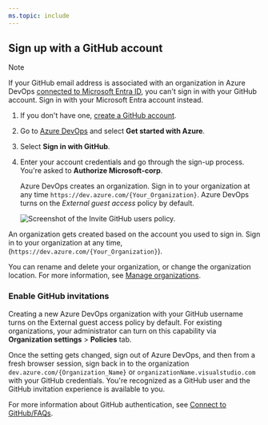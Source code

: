 ```yaml
---
ms.topic: include
---
```


## Sign up with a GitHub account

> [!NOTE]
> If your GitHub email address is associated with an organization in Azure DevOps [connected to Microsoft Entra ID](../organizations/accounts/connect-organization-to-azure-ad.md), you can't sign in with your GitHub account. Sign in with your Microsoft Entra account instead.

1. If you don't have one, [create a GitHub account](https://github.com/join).
2. Go to [Azure DevOps](https://azure.microsoft.com/services/devops/) and select **Get started with Azure**.
3. Select **Sign in with GitHub**.
4. Enter your account credentials and go through the sign-up process. You're asked to **Authorize Microsoft-corp**.

   Azure DevOps creates an organization. Sign in to your organization at any time `https://dev.azure.com/{Your_Organization}`.
   Azure DevOps turns on the *External guest access* policy by default. 
   
   ![Screenshot of the Invite GitHub users policy.](../media/invite-github-users-policy.png)

An organization gets created based on the account you used to sign in. Sign in to your organization at any time, (`https://dev.azure.com/{Your_Organization}`).

You can rename and delete your organization, or change the organization location. For more information, see [Manage organizations](../organizations/accounts/organization-management.md).

### Enable GitHub invitations

Creating a new Azure DevOps organization with your GitHub username turns on the External guest access policy by default. For existing organizations, your administrator can turn on this capability via **Organization settings** > **Policies** tab. 

Once the setting gets changed, sign out of Azure DevOps, and then from a fresh browser session, sign back in to the organization `dev.azure.com/{Organization_Name}` or `organizationName.visualstudio.com` with your GitHub credentials. You're recognized as a GitHub user and the GitHub invitation experience is available to you.

For more information about GitHub authentication, see [Connect to GitHub/FAQs](../boards/github/connect-to-github.md#faqs).
